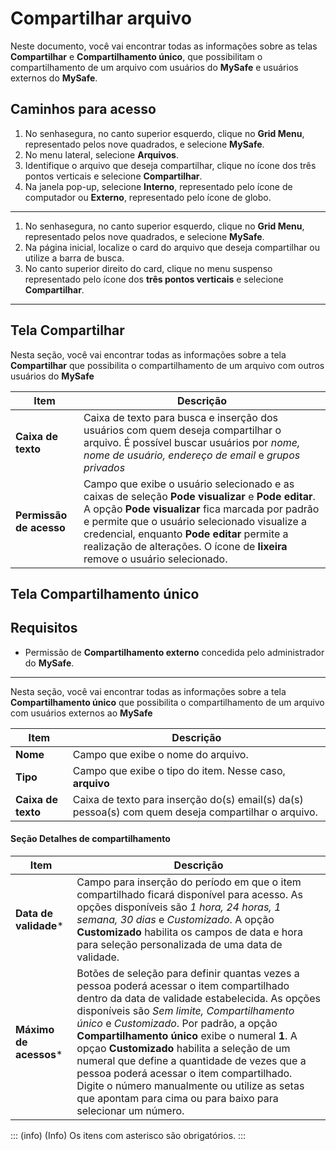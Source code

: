 # Compartilhar arquivo

Neste documento, você vai encontrar todas as informações sobre as telas **Compartilhar** e **Compartilhamento único**, que possibilitam o compartilhamento de um arquivo com usuários do **MySafe** e usuários externos do **MySafe**.

## Caminhos para acesso

1. No senhasegura, no canto superior esquerdo, clique no **Grid Menu**, representado pelos nove quadrados, e selecione **MySafe**.
2. No menu lateral, selecione **Arquivos**. 
3. Identifique o arquivo que deseja compartilhar, clique no ícone dos três pontos verticais e selecione **Compartilhar**.
4. Na janela pop-up, selecione **Interno**, representado pelo ícone de computador ou **Externo**, representado pelo ícone de globo.
---

1. No senhasegura, no canto superior esquerdo, clique no **Grid Menu**, representado pelos nove quadrados, e selecione **MySafe**.
2. Na página inicial, localize o card do arquivo que deseja compartilhar ou utilize a barra de busca.
3. No canto superior direito do card, clique no menu suspenso representado pelo ícone dos **três pontos verticais** e selecione **Compartilhar**.

***
## Tela Compartilhar

Nesta seção, você vai encontrar todas as informações sobre a tela **Compartilhar** que possibilita o compartilhamento de um arquivo com outros usuários do **MySafe**

| **Item** | **Descrição** |
| --- | --- |
| **Caixa de texto** | Caixa de texto para busca e inserção dos usuários com quem deseja compartilhar o arquivo. É possível buscar usuários por *nome, nome de usuário, endereço de email* e *grupos privados* |
| **Permissão de acesso** | Campo que exibe o usuário selecionado e as caixas de seleção **Pode visualizar** e **Pode editar**. A opção **Pode visualizar** fica marcada por padrão e permite que o usuário selecionado visualize a credencial, enquanto **Pode editar** permite a realização de alterações. O ícone de **lixeira** remove o usuário selecionado.|


## Tela Compartilhamento único

## Requisitos 
* Permissão de **Compartilhamento externo** concedida pelo administrador do **MySafe**.
***

Nesta seção, você vai encontrar todas as informações sobre a tela **Compartilhamento único** que possibilita o compartilhamento de um arquivo com usuários externos ao **MySafe**




| **Item** | **Descrição** |
| --- | --- |
| **Nome** | Campo que exibe o nome do arquivo. |
| **Tipo** | Campo que exibe o tipo do item. Nesse caso, **arquivo**|
| **Caixa de texto** | Caixa de texto para inserção do(s) email(s) da(s) pessoa(s) com quem deseja compartilhar o arquivo.|

#### Seção Detalhes de compartilhamento

| **Item** | **Descrição** |
| --- | --- |
| **Data de validade*** | Campo para inserção do período em que o item compartilhado ficará disponível para acesso. As opções disponíveis são *1 hora, 24 horas, 1 semana, 30 dias* e *Customizado*. A opção **Customizado** habilita os campos de data e hora para seleção personalizada de uma data de validade. |
| **Máximo de acessos*** | Botões de seleção para definir quantas vezes a pessoa poderá acessar o item compartilhado dentro da data de validade estabelecida. As opções disponíveis são *Sem limite, Compartilhamento único* e *Customizado*. Por padrão, a opção **Compartilhamento único** exibe o numeral **1**.  A opçao **Customizado** habilita a seleção de um numeral que define a quantidade de vezes que a pessoa poderá acessar o item compartilhado. Digite o número manualmente ou utilize as setas que apontam para cima ou para baixo para selecionar um número.


::: (info) (Info)
Os itens com asterisco são obrigatórios.
:::
